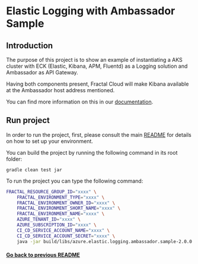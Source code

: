# Elastic Logging with Ambassador Sample 

## Introduction

The purpose of this project is to show an example of instantiating a AKS cluster with ECK (Elastic, Kibana, APM, Fluentd) as a Logging solution and Ambassador as API Gateway.

Having both components present, Fractal Cloud will make Kibana available at the Ambassador host address mentioned.

You can find more information on this in our [documentation](https://fractal.cloud/docs).

## Run project

In order to run the project, first, please consult the main [README](../../../README.md#build-and-run-the-project-locally) for details on how to set up your environment.

You can build the project by running the following command in its root folder:

`gradle clean test jar`

To run the project you can type the following command:

``` bash
FRACTAL_RESOURCE_GROUP_ID="xxxx" \
    FRACTAL_ENVIRONMENT_TYPE="xxxx" \
    FRACTAL_ENVIRONMENT_OWNER_ID="xxxx" \
    FRACTAL_ENVIRONMENT_SHORT_NAME="xxxx" \
    FRACTAL_ENVIRONMENT_NAME="xxxx" \
    AZURE_TENANT_ID="xxxx" \
    AZURE_SUBSCRIPTION_ID="xxxx" \
    CI_CD_SERVICE_ACCOUNT_NAME="xxxx" \
    CI_CD_SERVICE_ACCOUNT_SECRET="xxxx" \
    java -jar build/libs/azure.elastic.logging.ambassador.sample-2.0.0.jar
```

#### [Go back to previous README](../../gcp/README.md)
